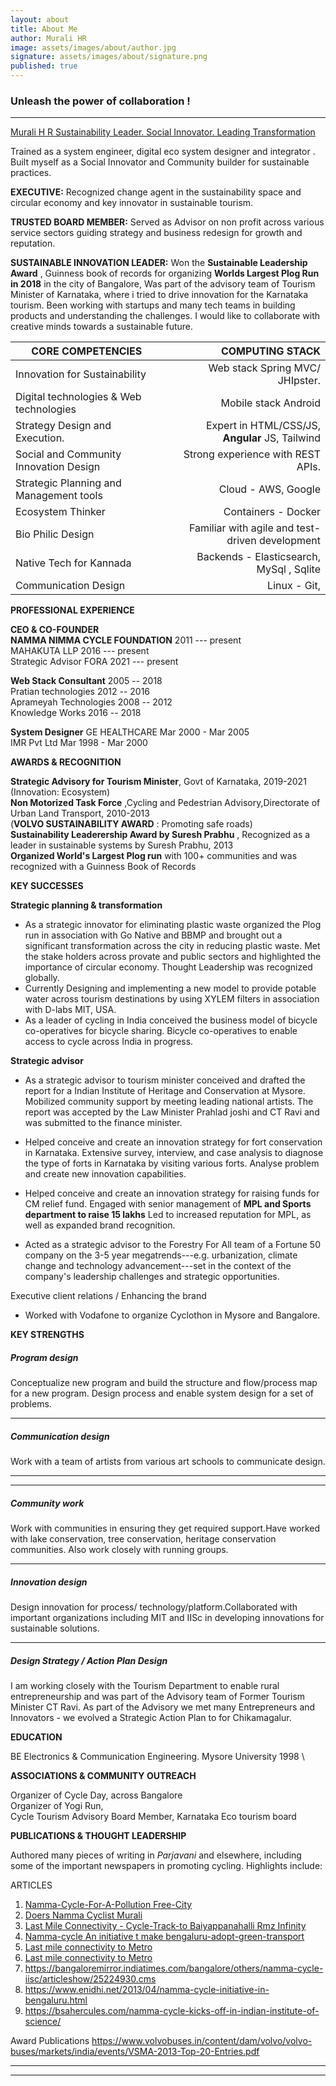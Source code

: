 ```yaml
---
layout: about
title: About Me
author: Murali HR
image: assets/images/about/author.jpg
signature: assets/images/about/signature.png
published: true
---
```



### Unleash the power of collaboration !
---
[Murali H R  Sustainability Leader. Social Innovator. Leading Transformation](https://himurali.github.io)
 
Trained as a system engineer, digital eco system designer and integrator . Built myself as a Social Innovator and Community builder for sustainable practices.

**EXECUTIVE:** Recognized change agent in the sustainability space and circular economy and key innovator in sustainable tourism.

**TRUSTED BOARD MEMBER:** Served as Advisor on non profit  across various service sectors guiding strategy and business redesign for growth and reputation.

**SUSTAINABLE INNOVATION LEADER:** Won the **Sustainable Leadership Award** , Guinness book of records for organizing    **Worlds Largest Plog Run in 2018**   in the city of Bangalore,
Was part of the advisory team of Tourism Minister of Karnataka, where i tried to drive innovation for the Karnataka tourism. Been working with startups and many tech teams in building products and understanding the challenges. I would like to collaborate with creative minds towards a sustainable future.


| CORE COMPETENCIES                       |                                 COMPUTING STACK |
| --------------------------------------- | -----------------------------------------------:|
| Innovation for Sustainability           |                 Web stack Spring MVC/ JHIpster. |
| Digital technologies & Web technologies |                            Mobile stack Android |
| Strategy Design and Execution.          | Expert in HTML/CSS/JS, **Angular** JS, Tailwind |
| Social and Community Innovation Design  |               Strong experience with REST APIs. |
| Strategic Planning and Management tools |                             Cloud - AWS, Google |
| Ecosystem Thinker                       |                             Containers - Docker |
| Bio Philic Design                       | Familiar with agile and test-driven development |
| Native Tech for Kannada                 |        Backends - Elasticsearch, MySql , Sqlite |
| Communication Design                    |                                    Linux - Git, |



**PROFESSIONAL EXPERIENCE**

**CEO & CO-FOUNDER**  
**NAMMA NIMMA CYCLE FOUNDATION**  2011 --- present  
MAHAKUTA  LLP          2016 --- present  
Strategic Advisor FORA  2021 --- present  

**Web Stack Consultant**  2005 -- 2018  
Pratian technologies  2012 -- 2016  
Aprameyah Technologies  2008 -- 2012  
Knowledge Works  2016 -- 2018  

**System Designer** 
GE HEALTHCARE  Mar 2000 - Mar 2005  
IMR Pvt Ltd Mar 1998 - Mar 2000  

**AWARDS & RECOGNITION**

**Strategic Advisory for Tourism Minister**, Govt of Karnataka, 2019-2021 (Innovation: Ecosystem)  
**Non Motorized Task Force** ,Cycling and Pedestrian Advisory,Directorate of  Urban Land Transport, 2010-2013  
(**VOLVO SUSTAINABILITY AWARD** : Promoting safe roads)  
**Sustainability  Leaderership Award by Suresh Prabhu** , Recognized as a leader in sustainable systems by Suresh Prabhu, 2013  
**Organized World's Largest Plog run** with 100+ communities and was recognized with a Guinness Book of Records  

**KEY SUCCESSES**
 
**Strategic planning & transformation**

* As a strategic innovator for eliminating plastic waste organized the Plog run in association with Go Native and BBMP and brought out a significant transformation across the city in reducing plastic waste. Met the stake holders across provate and public sectors and highlighted the importance of circular economy.  Thought Leadership was recognized globally.
* Currently  Designing  and implementing  a new  model to provide potable water across tourism destinations by using XYLEM filters in association with D-labs MIT, USA.
* As a leader of cycling in India conceived the business model of bicycle co-operatives for bicycle sharing. Bicycle co-operatives to enable access to cycle across India in progress.


**Strategic advisor**

-   As a strategic advisor to tourism minister conceived and drafted the report for a Indian Institute of Heritage and Conservation at Mysore. Mobilized community support by meeting leading national artists. The report was accepted by the Law Minister Prahlad joshi and CT Ravi and was submitted to the finance minister.
-   Helped conceive and create an innovation strategy for fort conservation in Karnataka. Extensive survey, interview, and case analysis to diagnose the type of forts in Karnataka by visiting various forts. Analyse problem and create new innovation capabilities.
-    Helped conceive and create an innovation strategy for raising funds for CM relief fund. Engaged with senior management of **MPL and Sports department to raise 15 lakhs**  Led to increased reputation for MPL, as well as expanded brand recognition. 

-   Acted as a strategic advisor to the Forestry For All  team of a Fortune 50 company on the 3-5 year megatrends---e.g. urbanization, climate change and technology advancement---set in the context of the company's leadership challenges and strategic opportunities.


Executive client relations / Enhancing the brand

-   Worked with Vodafone to organize Cyclothon in Mysore and Bangalore.

**KEY STRENGTHS**

##### Program design
Conceptualize new program and build the structure and flow/process map for a new program. Design process and enable system design for a set of problems.

---
##### Communication design
Work with a team of artists from various art schools to communicate design.

---

---
##### Community work 
Work with communities in ensuring they get required support.Have worked with lake conservation, tree conservation, heritage conservation communities. Also work closely with running groups.

---
##### Innovation design 
Design innovation for process/ technology/platform.Collaborated with important organizations including MIT and IISc in developing innovations for sustainable solutions.


---
##### Design Strategy / Action Plan Design
I am working closely with the Tourism Department to enable rural entrepreneurship and was part of the Advisory team of Former Tourism Minister CT Ravi.  As part of the Advisory we met many Entrepreneurs and Innovators - we evolved a Strategic Action Plan to for Chikamagalur.

**EDUCATION**

BE Electronics & Communication Engineering. Mysore University 1998 \


**ASSOCIATIONS & COMMUNITY OUTREACH**

Organizer of Cycle Day, across Bangalore \
Organizer of Yogi Run,\
Cycle Tourism Advisory Board Member, Karnataka Eco tourism board 


**PUBLICATIONS & THOUGHT LEADERSHIP**

Authored many pieces of writing in *Parjavani* and elsewhere, including some of the important newspapers in promoting cycling. Highlights include:


ARTICLES


1. [Namma-Cycle-For-A-Pollution Free-City](https://www.thehindu.com/features/homes-and-gardens/namma-cycle-for-a-pollutionfree-city/article5586200.ece)
1. [Doers Namma Cyclist Murali ](https://nextbigwhat.com/doers-namma-cyclist-murali/)
1. [Last Mile Connectivity - Cycle-Track-to Baiyappanahalli Rmz Infinity](https://https://www.deccanherald.com/content/566797/cycle-track-baiyappanahalli-rmz-infinity.html)
1. [Namma-cycle An initiative t make bengaluru-adopt-green-transport](https://economictimes.indiatimes.com/news/politics-and-nation/namma-cycle-an-initiative-to-make-bengaluru-adopt-green-transport/articleshow/52087665.cms)
1. [Last mile connectivity to Metro](https://https://www.deccanherald.com/content/566797/cycle-track-baiyappanahalli-rmz-infinity.html)
2. [Last mile connectivity to Metro](https://bengaluru.citizenmatters.in/4803-namma-cycle-sharing-at-iisc-4803 )
3. https://bangaloremirror.indiatimes.com/bangalore/others/namma-cycle-iisc/articleshow/25224930.cms
4. https://www.enidhi.net/2013/04/namma-cycle-initiative-in-bengaluru.html
5. https://bsahercules.com/namma-cycle-kicks-off-in-indian-institute-of-science/

Award Publications
https://www.volvobuses.in/content/dam/volvo/volvo-buses/markets/india/events/VSMA-2013-Top-20-Entries.pdf 

---
---
